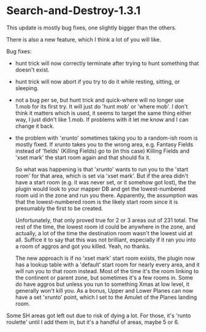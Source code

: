 # Search-and-Destroy-1.3.1

This update is mostly bug fixes, one slightly bigger than the others.

There is also a new feature, which I think a lot of you will like.

Bug fixes:
- hunt trick will now correctly terminate after trying to hunt something that doesn't exist.
- hunt trick will now abort if you try to do it while resting, sitting, or sleeping.
- not a bug per se, but hunt trick and quick-where will no longer use 1.mob for its first
try.  It will just do 'hunt mob' or 'where mob'.  I don't think it matters which is used,
it seems to target the same thing either way, I just didn't like 1.mob.  If problems with
it let me know and I can change it back.
- the problem with 'xrunto' sometimes taking you to a random-ish room is mostly fixed. If 
xrunto takes you to the wrong area, e.g. Fantasy Fields instead of 'fields' (Killing Fields)
go to (in this case) Killing Fields and 'xset mark' the start room again and that should fix it.

  So what was happening is that 'xrunto' wants to run you to the 'start room' for that 
 area, which is set via 'xset mark'.  But if the area didn't have a start room (e.g. it
 was never set, or it somehow got lost), the the plugin would look to your mapper DB
 and get the lowest-numbered room uid in the zone and run you there.  Apparently, 
 the assumption was that the lowest-numbered room is the likely start room since it
 is presumably the first to be created.
 
  Unfortunately, that only proved true for 2 or 3 areas out of 231 total. The rest
 of the time, the lowest room id could be anywhere in the zone, and actually, a lot
 of the time the destination room wasn't the lowest uid at all.  Suffice it to say
 that this was not brilliant, especially if it ran you into a room of aggros and
 got you killed.  Yeah, no thanks.
 
  The new approach is if no 'xset mark' start room exists, the plugin now has a
 lookup table with a 'default' start room for nearly every area, and it will
 run you to that room instead.  Most of the time it's the room linking to the
 continent or parent zone, but sometimes it's a few rooms in.  Some do have aggros
 but unless you run to something Xmas at low level, it generally won't kill you.  As
 a bonus, Upper and Lower Planes can now have a set 'xrunto' point, which I set to
 the Amulet of the Planes landing room.  
 
 Some SH areas got left out due to risk of dying a lot.  For those, it's 'runto roulette'
 until I add them in, but it's a handful of areas, maybe 5 or 6.  
